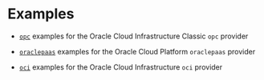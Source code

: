 Examples
========

- [`opc`](./opc) examples for the Oracle Cloud Infrastructure Classic `opc` provider
- [`oraclepaas`](./oraclepaas) examples for the Oracle Cloud Platform `oraclepaas` provider


- [`oci`](./oci) examples for the Oracle Cloud Infrastructure `oci` provider
